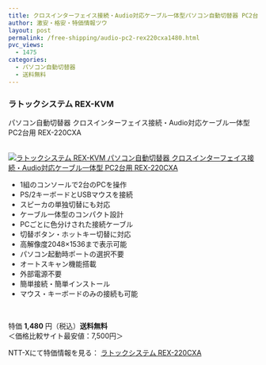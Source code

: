 ```yaml
---
title: クロスインターフェイス接続・Audio対応ケーブル一体型パソコン自動切替器 PC2台用 REX-220CXA特価1480円！送料無料！
author: 激安・格安・特価情報ツウ
layout: post
permalink: /free-shipping/audio-pc2-rex220cxa1480.html
pvc_views:
  - 1475
categories:
  - パソコン自動切替器
  - 送料無料
---
```

### ラトックシステム REX-KVM  
パソコン自動切替器 クロスインターフェイス接続・Audio対応ケーブル一体型 PC2台用 REX-220CXA

<div class="img-bg2 img_L">
  <a href="http://px.a8.net/svt/ejp?a8mat=ZYP6S+8IMA3E+S1Q+BWGDT&#038;a8ejpredirect=http://nttxstore.jp/_II_RA11487342" target="_blank"><br /> <img border="0" alt="ラトックシステム REX-KVM パソコン自動切替器 クロスインターフェイス接続・Audio対応ケーブル一体型 PC2台用 REX-220CXA" src="http://i1.wp.com/image.nttxstore.jp/l2_images/R/RA/RA11487342.jpg?w=120" data-recalc-dims="1" /></a>
</div>

<!--more-->

  * 1組のコンソールで2台のPCを操作
  * PS/2キーボードとUSBマウスを接続
  * スピーカの単独切替にも対応
  * ケーブル一体型のコンパクト設計
  * PCごとに色分けされた接続ケーブル
  * 切替ボタン・ホットキー切替に対応
  * 高解像度2048×1536まで表示可能
  * パソコン起動時ポートの選択不要
  * オートスキャン機能搭載
  * 外部電源不要
  * 簡単接続・簡単インストール
  * マウス・キーボードのみの接続も可能

<br clear="all" /> 

特価 <span class="tokka-price"><strong>1,480</strong></span> 円（税込）**送料無料**   
＜価格比較サイト最安値：7,500円＞

NTT-Xにて特価情報を見る： <span class="fs150p"><a href="http://px.a8.net/svt/ejp?a8mat=ZYP6S+8IMA3E+S1Q+BWGDT&#038;a8ejpredirect=http://nttxstore.jp/_II_RA11487342" target="_blank">ラトックシステム REX-220CXA</a></span>